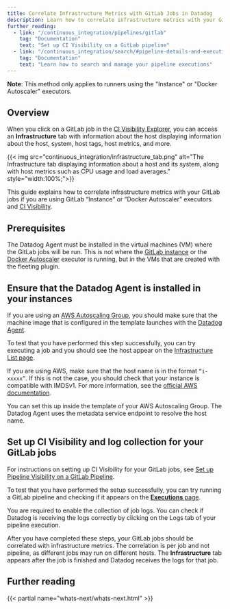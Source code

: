 ```yaml
---
title: Correlate Infrastructure Metrics with GitLab Jobs in Datadog
description: Learn how to correlate infrastructure metrics with your GitLab Autoscale job executions.
further_reading:
  - link: "/continuous_integration/pipelines/gitlab"
    tag: "Documentation"
    text: "Set up CI Visibility on a GitLab pipeline"
  - link: "/continuous_integration/search/#pipeline-details-and-executions"
    tag: "Documentation"
    text: "Learn how to search and manage your pipeline executions"
---
```


<div class="alert alert-info"><strong>Note</strong>: This method only applies to runners using the "Instance" or "Docker Autoscaler" executors.</div>

## Overview

When you click on a GitLab job in the [CI Visibility Explorer][9], you can access an **Infrastructure** tab with information about the host displaying information about the host, system, host tags, host metrics, and more.

{{< img src="continuous_integration/infrastructure_tab.png" alt="The Infrastructure tab displaying information about a host and its system, along with host metrics such as CPU usage and load averages." style="width:100%;">}}

This guide explains how to correlate infrastructure metrics with your GitLab jobs if you are using GitLab “Instance” or “Docker Autoscaler” executors and [CI Visibility][1].

## Prerequisites

The Datadog Agent must be installed in the virtual machines (VM) where the GitLab jobs will be run. This is not where the [GitLab instance][2] or the [Docker Autoscaler][3] executor is running, but in the VMs that are created with the fleeting plugin.

## Ensure that the Datadog Agent is installed in your instances

If you are using an [AWS Autoscaling Group][4], you should make sure that the machine image that is configured in the template launches with the [Datadog Agent][5].

To test that you have performed this step successfully, you can try executing a job and you should see the host appear on the [Infrastructure List page][6].

If you are using AWS, make sure that the host name is in the format `“i-xxxxx”`. If this is not the case, you should check that your instance is compatible with IMDSv1. For more information, see the [official AWS documentation][7].

You can set this up inside the template of your AWS Autoscaling Group. The Datadog Agent uses the metadata service endpoint to resolve the host name.

## Set up CI Visibility and log collection for your GitLab jobs

For instructions on setting up CI Visibility for your GitLab jobs, see [Set up Pipeline Visibility on a GitLab Pipeline][1].

To test that you have performed the setup successfully, you can try running a GitLab pipeline and checking if it appears on the [**Executions** page][8].

You are required to enable the collection of job logs. You can check if Datadog is receiving the logs correctly by clicking on the Logs tab of your pipeline execution.

After you have completed these steps, your GitLab jobs should be correlated with infrastructure metrics. The correlation is per job and not pipeline, as different jobs may run on different hosts. The **Infrastructure** tab appears after the job is finished and Datadog receives the logs for that job.

## Further reading

{{< partial name="whats-next/whats-next.html" >}}

[1]: /continuous_integration/pipelines/gitlab
[2]: https://docs.gitlab.com/runner/executors/instance.html
[3]: https://docs.gitlab.com/runner/executors/docker_autoscaler.html
[4]: https://docs.aws.amazon.com/autoscaling/ec2/userguide/auto-scaling-groups.html
[5]: /agent/
[6]: https://app.datadoghq.com/infrastructure
[7]: https://docs.aws.amazon.com/AWSEC2/latest/UserGuide/configuring-instance-metadata-service.html
[8]: https://app.datadoghq.com/ci/pipeline-executions
[9]: /continuous_integration/explorer/?tab=pipelineexecutions
